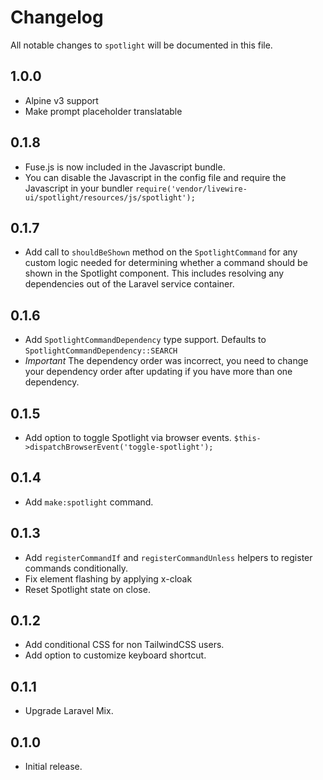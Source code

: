 # Changelog

All notable changes to `spotlight` will be documented in this file.

## 1.0.0
- Alpine v3 support
- Make prompt placeholder translatable

## 0.1.8
- Fuse.js is now included in the Javascript bundle.
- You can disable the Javascript in the config file and require the Javascript in your bundler `require('vendor/livewire-ui/spotlight/resources/js/spotlight');`

## 0.1.7
- Add call to `shouldBeShown` method on the `SpotlightCommand` for any custom logic needed for determining whether a command should be shown in the Spotlight component. This includes resolving any dependencies out of the Laravel service container.

## 0.1.6
- Add `SpotlightCommandDependency` type support. Defaults to `SpotlightCommandDependency::SEARCH`
- *Important* The dependency order was incorrect, you need to change your dependency order after updating if you have more than one dependency.

## 0.1.5
- Add option to toggle Spotlight via browser events. `$this->dispatchBrowserEvent('toggle-spotlight');`

## 0.1.4
- Add `make:spotlight` command.

## 0.1.3
- Add `registerCommandIf` and `registerCommandUnless` helpers to register commands conditionally.
- Fix element flashing by applying x-cloak
- Reset Spotlight state on close.

## 0.1.2
- Add conditional CSS for non TailwindCSS users.
- Add option to customize keyboard shortcut.

## 0.1.1
- Upgrade Laravel Mix.

## 0.1.0
- Initial release.

